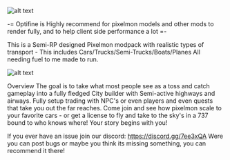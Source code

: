 ![alt text](https://www.bisecthosting.com/images/CF/Pixelmon_Newage/BH_PN_Title.png)

-= Optifine is Highly recommend for pixelmon models and other mods to render fully, and to help client side performance a lot =-

This is a Semi-RP designed Pixelmon modpack with realistic types of transport - This includes Cars/Trucks/Semi-Trucks/Boats/Planes All needing fuel to me made to run.

![alt text](https://www.bisecthosting.com/images/CF/Pixelmon_Newage/BH_PN_Overview.png)

Overview
The goal is to take what most people see as a toss and catch gameplay into a fully fledged City builder with Semi-active highways and airways. Fully setup trading with NPC's or even players and even quests that take you out the far reaches. Come join and see how pixelmon scale to your favorite cars - or get a license to fly and take to the sky's in a 737 bound to who knows where! Your story begins with you!

If you ever have an issue join our discord: https://discord.gg/7ee3xQA Were you can post bugs or maybe you think its missing something, you can recommend it there!
